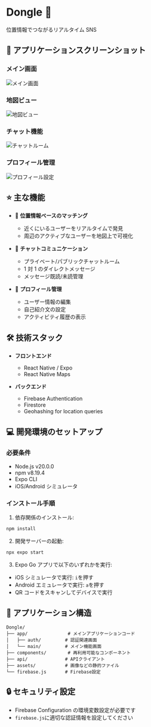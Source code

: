 # Dongle 📍

位置情報でつながるリアルタイム SNS
## 📸 アプリケーションスクリーンショット

### メイン画面
![メイン画面](assets/screenshots/main-screen.png "Dongleメイン画面")

### 地図ビュー
![地図ビュー](assets/screenshots/map-view.png "位置情報ベースのユーザー表示")

### チャット機能
![チャットルーム](assets/screenshots/chat-room.png "リアルタイムチャット")

### プロフィール管理
![プロフィール設定](assets/screenshots/profile-page.png "ユーザープロフィール管理")

## ⭐️ 主な機能

- 📱 **位置情報ベースのマッチング**

  - 近くにいるユーザーをリアルタイムで発見
  - 周辺のアクティブなユーザーを地図上で可視化

- 💬 **チャットコミュニケーション**

  - プライベート/パブリックチャットルーム
  - 1 対 1 のダイレクトメッセージ
  - メッセージ既読/未読管理

- 👤 **プロフィール管理**
  - ユーザー情報の編集
  - 自己紹介文の設定
  - アクティビティ履歴の表示

## 🛠 技術スタック

- **フロントエンド**

  - React Native / Expo
  - React Native Maps

- **バックエンド**
  - Firebase Authentication
  - Firestore
  - Geohashing for location queries

## 💻 開発環境のセットアップ

### 必要条件

- Node.js v20.0.0
- npm v8.19.4
- Expo CLI
- iOS/Android シミュレータ

### インストール手順

1. 依存関係のインストール:

```bash
npm install
```

2. 開発サーバーの起動:

```bash
npx expo start
```

3. Expo Go アプリで以下のいずれかを実行:

- iOS シミュレータで実行: `i`を押す
- Android エミュレータで実行: `a`を押す
- QR コードをスキャンしてデバイスで実行

## 📱 アプリケーション構造

```
Dongle/
├── app/               # メインアプリケーションコード
│   ├── auth/         # 認証関連画面
│   └── main/         # メイン機能画面
├── components/        # 再利用可能なコンポーネント
├── api/              # APIクライアント
├── assets/           # 画像などの静的ファイル
└── firebase.js       # Firebase設定
```

## 🔒 セキュリティ設定

- Firebase Configuration の環境変数設定が必要です
- `firebase.js`に適切な認証情報を設定してください
